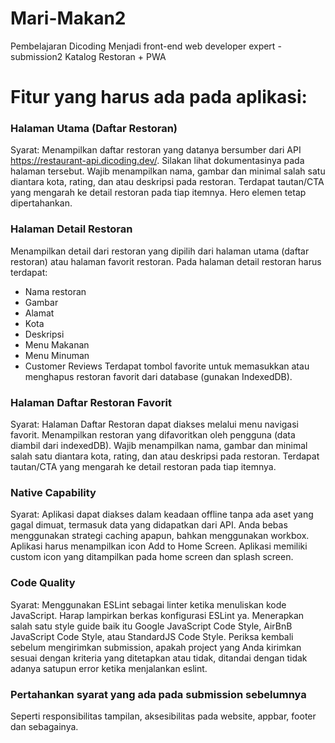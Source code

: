 # Mari-Makan2
Pembelajaran Dicoding Menjadi front-end web developer expert - submission2 Katalog Restoran + PWA
# Fitur yang harus ada pada aplikasi:

### Halaman Utama (Daftar Restoran)
Syarat:
Menampilkan daftar restoran yang datanya bersumber dari API https://restaurant-api.dicoding.dev/. Silakan lihat dokumentasinya pada halaman tersebut.
Wajib menampilkan nama, gambar dan minimal salah satu diantara kota, rating, dan atau deskripsi pada restoran.
Terdapat tautan/CTA yang mengarah ke detail restoran pada tiap itemnya.
Hero elemen tetap dipertahankan.

### Halaman Detail Restoran
Menampilkan detail dari restoran yang dipilih dari halaman utama (daftar restoran) atau halaman favorit restoran.
Pada halaman detail restoran harus terdapat:
* Nama restoran
* Gambar
* Alamat
* Kota 
* Deskripsi
* Menu Makanan
* Menu Minuman
* Customer Reviews
Terdapat tombol favorite untuk memasukkan atau menghapus restoran favorit dari database (gunakan IndexedDB).

### Halaman Daftar Restoran Favorit
Syarat:
Halaman Daftar Restoran dapat diakses melalui menu navigasi favorit.
Menampilkan restoran yang difavoritkan oleh pengguna (data diambil dari indexedDB).
Wajib menampilkan nama, gambar dan minimal salah satu diantara kota, rating, dan atau deskripsi pada restoran.
Terdapat tautan/CTA yang mengarah ke detail restoran pada tiap itemnya.

### Native Capability
Syarat:
Aplikasi dapat diakses dalam keadaan offline tanpa ada aset yang gagal dimuat, termasuk data yang didapatkan dari API. Anda bebas menggunakan strategi caching apapun, bahkan menggunakan workbox.
Aplikasi harus menampilkan icon Add to Home Screen.
Aplikasi memiliki custom icon yang ditampilkan pada home screen dan splash screen.

### Code Quality
Syarat:
Menggunakan ESLint sebagai linter ketika menuliskan kode JavaScript. Harap lampirkan berkas konfigurasi ESLint ya.
Menerapkan salah satu style guide baik itu Google JavaScript Code Style, AirBnB JavaScript Code Style, atau StandardJS Code Style.
Periksa kembali sebelum mengirimkan submission, apakah project yang Anda kirimkan sesuai dengan kriteria yang ditetapkan atau tidak, ditandai dengan tidak adanya satupun error ketika menjalankan eslint.

### Pertahankan syarat yang ada pada submission sebelumnya
Seperti responsibilitas tampilan, aksesibilitas pada website, appbar, footer dan sebagainya.
